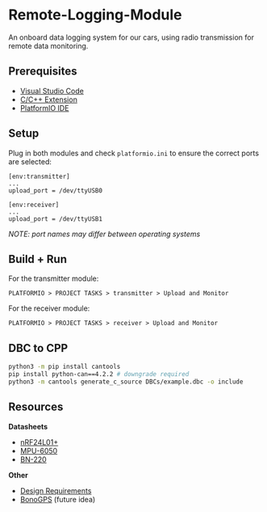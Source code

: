 # Remote-Logging-Module

An onboard data logging system for our cars, using radio transmission for remote data monitoring.

## Prerequisites

- [Visual Studio Code](https://code.visualstudio.com/download)
- [C/C++ Extension](https://marketplace.visualstudio.com/items?itemName=ms-vscode.cpptools)
- [PlatformIO IDE](https://marketplace.visualstudio.com/items?itemName=platformio.platformio-ide)

## Setup

Plug in both modules and check `platformio.ini` to ensure the correct ports are selected:

```
[env:transmitter]
...
upload_port = /dev/ttyUSB0

[env:receiver]
...
upload_port = /dev/ttyUSB1
```

_NOTE: port names may differ between operating systems_

## Build + Run

For the transmitter module:

`PLATFORMIO > PROJECT TASKS > transmitter > Upload and Monitor`

For the receiver module:

`PLATFORMIO > PROJECT TASKS > receiver > Upload and Monitor`

## DBC to CPP

```bash
python3 -m pip install cantools
pip install python-can==4.2.2 # downgrade required
python3 -m cantools generate_c_source DBCs/example.dbc -o include
```

## Resources

**Datasheets**

- [nRF24L01+](https://www.sparkfun.com/datasheets/Components/SMD/nRF24L01Pluss_Preliminary_Product_Specification_v1_0.pdf)
- [MPU-6050](https://cdn.sparkfun.com/datasheets/Sensors/Accelerometers/RM-MPU-6000A.pdf)
- [BN-220](https://files.banggood.com/2016/11/BN-220%20GPS+Antenna%20datasheet.pdf)

**Other**

- [Design Requirements](https://uoguelphca-my.sharepoint.com/:w:/r/personal/ugracing_uoguelph_ca/_layouts/15/Doc.aspx?sourcedoc=%7B7C1A61FF-9C05-44D4-A12C-FCA501E7928A%7D&file=Remote%20Data%20Logger%20Design%20Requirements.docx&action=default&mobileredirect=true&DefaultItemOpen=1&web=1)
- [BonoGPS](https://github.com/renatobo/bonogps) (future idea)
